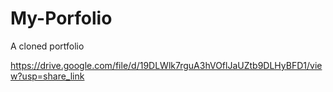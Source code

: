 # My-Porfolio
A cloned portfolio

https://drive.google.com/file/d/19DLWlk7rguA3hVOflJaUZtb9DLHyBFD1/view?usp=share_link
